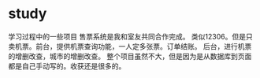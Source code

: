 # study
学习过程中的一些项目
售票系统是我和室友共同合作完成。
类似12306。但是只卖机票。前台，提供机票查询功能，一人定多张票。订单结账。
后台，进行机票的增删改查，城市的增删改查。
整个项目虽然不大，但是因为是从数据库到页面都是自己手动写的。收获还是很多的。
